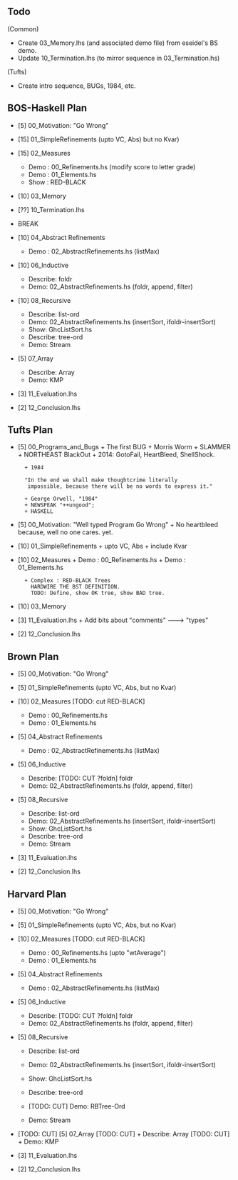 Todo
----

(Common)

+ Create 03_Memory.lhs (and associated demo file) from eseidel's BS demo.
+ Update 10_Termination.lhs (to mirror sequence in 03_Termination.hs)

(Tufts)

+ Create intro sequence, BUGs, 1984, etc.

BOS-Haskell Plan
----------------

* [5]  00_Motivation: "Go Wrong"

* [15]  01_SimpleRefinements (upto VC, Abs) but no Kvar)

* [15] 02_Measures
    + Demo : 00_Refinements.hs (modify score to letter grade)
    + Demo : 01_Elements.hs
	+ Show : RED-BLACK
	
* [10] 03_Memory

* [??] 10_Termination.lhs

* BREAK

* [10]  04_Abstract Refinements
    + Demo : 02_AbstractRefinements.hs (listMax)
	
* [10]  06_Inductive
	+ Describe: foldr
    + Demo:  02_AbstractRefinements.hs (foldr, append, filter)

* [10]  08_Recursive
	+ Describe: list-ord
	+ Demo:  02_AbstractRefinements.hs (insertSort, ifoldr-insertSort)
	+ Show:  GhcListSort.hs 
	+ Describe: tree-ord
	+ Demo:     Stream

* [5] 07_Array
  	+ Describe: Array
  	+ Demo:     KMP

* [3]  11_Evaluation.lhs 

* [2]  12_Conclusion.lhs




Tufts Plan
----------

* [5] 00_Programs_and_Bugs
		+ The first BUG
		+ Morris Worm
		+ SLAMMER
		+ NORTHEAST BlackOut
		+ 2014: GotoFail, HeartBleed, ShellShock.

	    + 1984

	    "In the end we shall make thoughtcrime literally
		 impossible, because there will be no words to express it."

		+ George Orwell, "1984"
	    + NEWSPEAK "++ungood";
		+ HASKELL 	

* [5]  00_Motivation: "Well typed Program Go Wrong"
	    + No heartbleed because, well no one cares. yet.
		
* [10]  01_SimpleRefinements
        + upto VC, Abs
		+ include Kvar 

* [10] 02_Measures 
        + Demo    : 00_Refinements.hs
        + Demo    : 01_Elements.hs

		+ Complex : RED-BLACK Trees
		  HARDWIRE THE BST DEFINITION.
		  TODO: Define, show OK tree, show BAD tree.

* [10] 03_Memory



* [3]  11_Evaluation.lhs 
		+ Add bits about "comments" ---> "types"
		
* [2]  12_Conclusion.lhs



Brown Plan
----------

* [5]  00_Motivation: "Go Wrong"

* [5]  01_SimpleRefinements (upto VC, Abs, but no Kvar)

* [10] 02_Measures [TODO: cut RED-BLACK]
    + Demo : 00_Refinements.hs
    + Demo : 01_Elements.hs

* [5]  04_Abstract Refinements
    + Demo : 02_AbstractRefinements.hs (listMax)
	
* [5]  06_Inductive
	+ Describe: [TODO: CUT ?foldn] foldr
    + Demo:  02_AbstractRefinements.hs (foldr, append, filter)

* [5]  08_Recursive
	+ Describe: list-ord
	+ Demo:  02_AbstractRefinements.hs (insertSort, ifoldr-insertSort)
	+ Show:  GhcListSort.hs 
	+ Describe: tree-ord
	+ Demo:     Stream
 
* [3]  11_Evaluation.lhs 

* [2]  12_Conclusion.lhs



Harvard Plan
------------

* [5] 00_Motivation: "Go Wrong"

* [5] 01_SimpleRefinements (upto VC, Abs, but no Kvar)

* [10] 02_Measures [TODO: cut RED-BLACK]
    + Demo : 00_Refinements.hs (upto "wtAverage")
    + Demo : 01_Elements.hs

* [5] 04_Abstract Refinements
    + Demo : 02_AbstractRefinements.hs (listMax)
	
* [5] 06_Inductive
	+ Describe: [TODO: CUT ?foldn] foldr
    + Demo:  02_AbstractRefinements.hs (foldr, append, filter)

* [5] 08_Recursive
	+ Describe: list-ord
	+ Demo:  02_AbstractRefinements.hs (insertSort, ifoldr-insertSort)

	+ Show:  GhcListSort.hs 
	+ Describe: tree-ord
	+ [TODO: CUT] Demo:     RBTree-Ord
	+ Demo:     Stream

* [TODO: CUT] [5] 07_Array
  [TODO: CUT] 	+ Describe: Array
  [TODO: CUT] 	+ Demo:     KMP
  
* [3] 11_Evaluation.lhs 

* [2] 12_Conclusion.lhs

